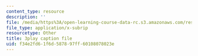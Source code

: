 ```yaml
---
content_type: resource
description: ''
file: /media/https%3A/open-learning-course-data-rc.s3.amazonaws.com/res-15-003-shaping-the-future-of-work-15-662x-spring-2016/f34e2fd61f6d587897ff60108078023e_sDnM5fTqXv4.vtt
file_type: application/x-subrip
resourcetype: Other
title: 3play caption file
uid: f34e2fd6-1f6d-5878-97ff-60108078023e
---
```

